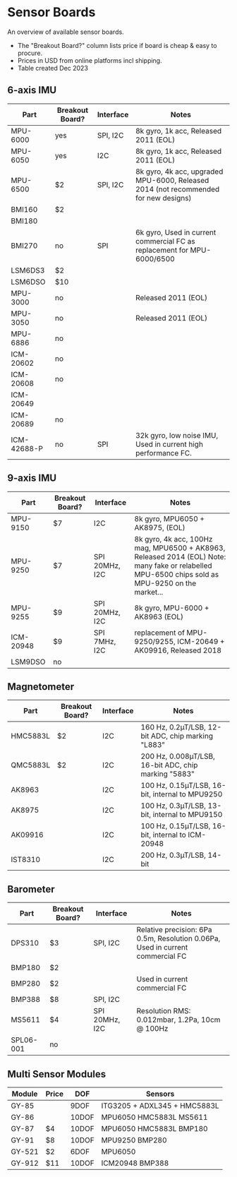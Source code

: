 # Sensor Boards

An overview of available sensor boards.

* The "Breakout Board?" column lists price if board is cheap & easy to procure.
* Prices in USD from online platforms incl shipping.
* Table created Dec 2023

## 6-axis IMU

| Part    | Breakout Board? | Interface | Notes |
|-|-|-|-|
MPU-6000   | yes | SPI, I2C | 8k gyro, 1k acc, Released 2011 (EOL)
MPU-6050   | yes | I2C | 8k gyro, 1k acc, Released 2011 (EOL)
MPU-6500   | $2 | SPI, I2C | 8k gyro, 4k acc, upgraded MPU-6000, Released 2014 (not recommended for new designs)
BMI160    | $2
BMI180    |
BMI270    | no | SPI | 6k gyro, Used in current commercial FC as replacement for MPU-6000/6500
LSM6DS3   | $2
LSM6DSO   | $10
MPU-3000   | no | | Released 2011 (EOL)
MPU-3050   | no | | Released 2011 (EOL)
MPU-6886   | no
ICM-20602  | no
ICM-20608  | no
ICM-20649  |
ICM-20689  | no 
ICM-42688-P | no | SPI | 32k gyro, low noise IMU, Used in current high performance FC.

## 9-axis IMU

| Part    | Breakout Board? | Interface | Notes |
|-|-|-|-|
MPU-9150  | $7 | I2C | 8k gyro, MPU6050 + AK8975, (EOL)
MPU-9250  | $7 | SPI 20MHz, I2C | 8k gyro, 4k acc, 100Hz mag, MPU6500 + AK8963, Released 2014 (EOL) Note: many fake or relabelled MPU-6500 chips sold as MPU-9250 on the market...
MPU-9255  | $9 | SPI 20MHz, I2C | 8k gyro, MPU-6000 + AK8963 (EOL)
ICM-20948 | $9 | SPI 7MHz, I2C | replacement of MPU-9250/9255, ICM-20649 + AK09916, Released 2018
LSM9DSO  | no

## Magnetometer

| Part    | Breakout Board? | Interface | Notes |
|-|-|-|-|
HMC5883L | $2 | I2C | 160 Hz, 0.2µT/LSB, 12-bit ADC, chip marking "L883"
QMC5883L | $2 | I2C | 200 Hz, 0.008µT/LSB, 16-bit ADC, chip marking "5883"
AK8963 | | I2C | 100 Hz, 0.15µT/LSB, 16-bit, internal to MPU9250
AK8975 | | I2C | 100 Hz, 0.3µT/LSB, 13-bit, internal to MPU9150
AK09916 | | I2C | 100 Hz, 0.15µT/LSB, 16-bit, internal to ICM-20948
IST8310 | | I2C | 200 Hz, 0.3µT/LSB, 14-bit

## Barometer

| Part    | Breakout Board? | Interface | Notes |
|-|-|-|-|
DPS310    | $3 | SPI, I2C | Relative precision: 6Pa 0.5m, Resolution 0.06Pa, Used in current commercial FC
BMP180    | $2
BMP280    | $2 | | Used in current commercial FC
BMP388    | $8 | SPI, I2C 
MS5611    | $4 | SPI 20MHz, I2C | Resolution RMS: 0.012mbar, 1.2Pa, 10cm @ 100Hz
SPL06-001 | no

## Multi Sensor Modules

| Module | Price | DOF | Sensors |
|-|-|-|-|
GY-85 | | 9DOF | ITG3205 + ADXL345 + HMC5883L
GY-86 | | 10DOF | MPU6050 HMC5883L MS5611
GY-87 | $4 | 10DOF | MPU6050 HMC5883L BMP180
GY-91 | $8 | 10DOF | MPU9250 BMP280
GY-521 | $2 | 6DOF | MPU6050
GY-912 | $11 | 10DOF | ICM20948 BMP388
